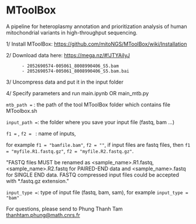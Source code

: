 # MToolBox
A pipeline for heteroplasmy annotation and prioritization analysis of human mitochondrial variants in high-throughput sequencing.

1/ Install MToolBox: https://github.com/mitoNGS/MToolBox/wiki/Installation 
  
2/ Download data here: https://mega.nz/#!JTYAiIyJ 
          
          - 2052690574-005061_8008990406_S5.bam
          - 2052690574-005061_8008990406_S5.bam.bai
  
3/ Uncompress data and put it in the input folder
  
4/ Specify parameters and run main.ipynb OR main_mtb.py

  `mtb_path =`  : the path of the tool MToolBox folder which contains file MToolbox.sh

  `input_path =`: the folder where you save your input file (fastq, bam ...)

  `f1 =` , `f2 = `       : name of inputs, 
  
   for example `f1 = "bamfile.bam"`, `f2 = ""`, 
   if input files are fastq files, then `f1 = "myfile.R1.fastq.gz"`, `f2 = "myfile.R2.fastq.gz"`. 
   
   "FASTQ files MUST be renamed as <sample_name>.R1.fastq, <sample_name>.R2.fastq for PAIRED-END data and <sample_name>.fastq for SINGLE END data. FASTQ compressed input files could be accepted with *.fastq.gz extension."

  `input_type =`: type of input file (fastq, bam, sam), for example `input_type = "bam"`

For questions, please send to Phung Thanh Tam <thanhtam.phung@math.cnrs.fr> 
